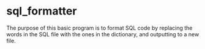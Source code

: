 # sql_formatter
The purpose of this basic program is to format SQL code by replacing the words in the SQL file with the ones in the dictionary, and outputting to a new file.
